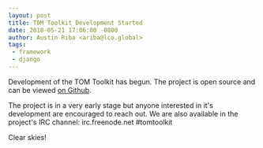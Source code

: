```yaml
---
layout: post
title: TOM Toolkit Development Started
date: 2018-05-21 17:06:00 -0800
author: Austin Riba <ariba@lco.global>
tags:
 - framework
 - django
---
```


Development of the TOM Toolkit has begun. The project is open source
and can be viewed [on Github](https://github.com/TOMToolkit/tom_base).

The project is in a very early stage but anyone interested in it's
development are encouraged to reach out. We are also available in
the project's IRC channel: irc.freenode.net #tomtoolkit


Clear skies!
